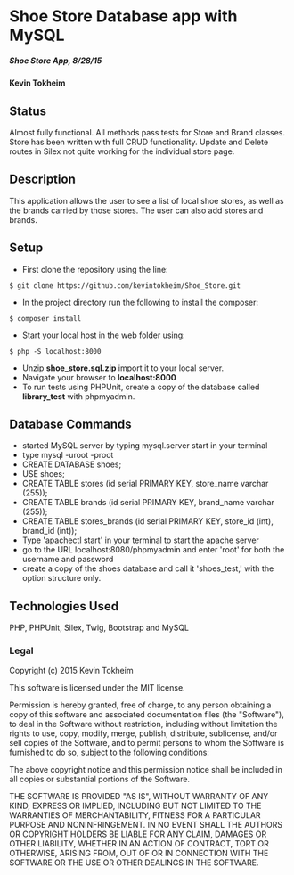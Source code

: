 # Shoe Store Database app with MySQL

##### Shoe Store App, 8/28/15

#### Kevin Tokheim

## Status
Almost fully functional. All methods pass tests for Store and Brand classes. Store has been written with full CRUD functionality. Update and Delete routes in Silex not quite working for the individual store page.

## Description

This application allows the user to see a list of local shoe stores, as well as the brands carried by those stores. The user can also add stores and brands.

## Setup

* First clone the repository using the line:
```console
$ git clone https://github.com/kevintokheim/Shoe_Store.git
```
* In the project directory run the following to install the composer:
```console
$ composer install
```
* Start your local host in the web folder using:
```console
$ php -S localhost:8000
```
* Unzip **shoe_store.sql.zip** import it to your local server.
* Navigate your browser to **localhost:8000**
* To run tests using PHPUnit, create a copy of the database called **library_test** with phpmyadmin.

## Database Commands
* started MySQL server by typing mysql.server start in your terminal
* type mysql -uroot -proot
* CREATE DATABASE shoes;
* USE shoes;
* CREATE TABLE stores (id serial PRIMARY KEY, store_name varchar (255));
* CREATE TABLE brands (id serial PRIMARY KEY, brand_name varchar (255));
* CREATE TABLE stores_brands (id serial PRIMARY KEY, store_id (int), brand_id (int));
* Type 'apachectl start' in your terminal to start the apache server
* go to the URL localhost:8080/phpmyadmin and enter 'root' for both the username and password
* create a copy of the shoes database and call it 'shoes_test,' with the option structure only.

## Technologies Used

PHP, PHPUnit, Silex, Twig, Bootstrap and MySQL

### Legal

Copyright (c) 2015 Kevin Tokheim

This software is licensed under the MIT license.

Permission is hereby granted, free of charge, to any person obtaining a copy
of this software and associated documentation files (the "Software"), to deal
in the Software without restriction, including without limitation the rights
to use, copy, modify, merge, publish, distribute, sublicense, and/or sell
copies of the Software, and to permit persons to whom the Software is
furnished to do so, subject to the following conditions:

The above copyright notice and this permission notice shall be included in
all copies or substantial portions of the Software.

THE SOFTWARE IS PROVIDED "AS IS", WITHOUT WARRANTY OF ANY KIND, EXPRESS OR
IMPLIED, INCLUDING BUT NOT LIMITED TO THE WARRANTIES OF MERCHANTABILITY,
FITNESS FOR A PARTICULAR PURPOSE AND NONINFRINGEMENT. IN NO EVENT SHALL THE
AUTHORS OR COPYRIGHT HOLDERS BE LIABLE FOR ANY CLAIM, DAMAGES OR OTHER
LIABILITY, WHETHER IN AN ACTION OF CONTRACT, TORT OR OTHERWISE, ARISING FROM,
OUT OF OR IN CONNECTION WITH THE SOFTWARE OR THE USE OR OTHER DEALINGS IN
THE SOFTWARE.
